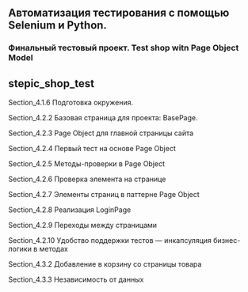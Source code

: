 ## Автоматизация тестирования с помощью Selenium и Python.

### Финальный тестовый проект. Test shop witn Page Object Model

## stepic_shop_test

Section_4.1.6 Подготовка окружения.

Section_4.2.2 Базовая страница для проекта: BasePage.

Section_4.2.3 Page Object для главной страницы сайта

Section_4.2.4 Первый тест на основе Page Object

Section_4.2.5 Методы-проверки в Page Object

Section_4.2.6 Проверка элемента на странице

Section_4.2.7 Элементы страниц в паттерне Page Object

Section_4.2.8 Реализация LoginPage

Section_4.2.9 Переходы между страницами

Section_4.2.10 Удобство поддержки тестов — инкапсуляция бизнес-логики в методах

Section_4.3.2  Добавление в корзину со страницы товара

Section_4.3.3  Независимость от данных

